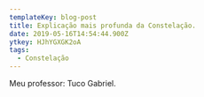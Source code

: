 ```yaml
---
templateKey: blog-post
title: Explicação mais profunda da Constelação.
date: 2019-05-16T14:54:44.900Z
ytkey: HJhYGXGK2oA
tags:
  - Constelação
---
```

Meu professor: Tuco Gabriel.

